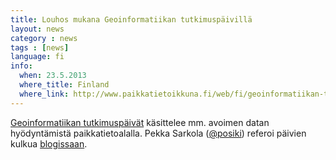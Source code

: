 ```yaml
---
title: Louhos mukana Geoinformatiikan tutkimuspäivillä
layout: news
category : news
tags : [news]
language: fi
info:
  when: 23.5.2013
  where_title: Finland
  where_link: http://www.paikkatietoikkuna.fi/web/fi/geoinformatiikan-tutkimuspaivat-22.-23.5.2013
---
```


[Geoinformatiikan
tutkimuspäivät](http://www.paikkatietoikkuna.fi/web/fi/geoinformatiikan-tutkimuspaivat-22.-23.5.2013)
käsittelee mm. avoimen datan hyödyntämistä paikkatietoalalla. Pekka Sarkola ([@posiki](https://twitter.com/posiki)) referoi päivien kulkua [blogissaan](http://paikkatieto.com/2013/05/23/geoinformatiikan-tutkimuspaivat-osa-iii/).











